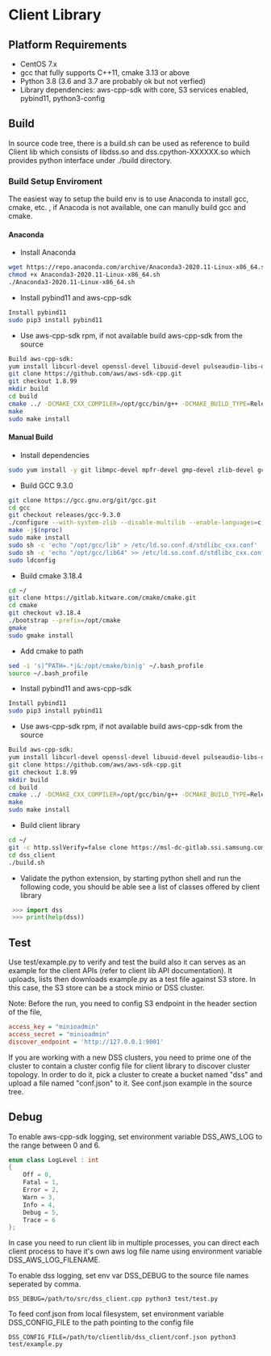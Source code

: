 # Client Library

## Platform Requirements

- CentOS 7.x
- gcc that fully supports C++11, cmake 3.13 or above
- Python 3.8 (3.6 and 3.7 are probably ok but not verfied)
- Library dependencies: aws-cpp-sdk with core, S3 services enabled, pybind11, python3-config

## Build

In source code tree, there is a build.sh can be used as reference to build Client lib which
consists of libdss.so and dss.cpython-XXXXXX.so which provides python interface
under ./build directory.

### Build Setup Enviroment

The easiest way to setup the build env is to use Anaconda to install gcc, cmake, etc. , if Anacoda is not available, one can manully build gcc and cmake.

#### Anaconda

- Install Anaconda

```bash
wget https://repo.anaconda.com/archive/Anaconda3-2020.11-Linux-x86_64.sh
chmod +x Anaconda3-2020.11-Linux-x86_64.sh
./Anaconda3-2020.11-Linux-x86_64.sh
```

- Install pybind11 and aws-cpp-sdk

```bash
Install pybind11
sudo pip3 install pybind11
```

- Use aws-cpp-sdk rpm, if not available build aws-cpp-sdk from the source

```bash
Build aws-cpp-sdk:
yum install libcurl-devel openssl-devel libuuid-devel pulseaudio-libs-devel
git clone https://github.com/aws/aws-sdk-cpp.git
git checkout 1.8.99
mkdir build
cd build
cmake ../ -DCMAKE_CXX_COMPILER=/opt/gcc/bin/g++ -DCMAKE_BUILD_TYPE=Release -DBUILD_ONLY="s3"
make
sudo make install
```

#### Manual Build

- Install dependencies

```bash
sudo yum install -y git libmpc-devel mpfr-devel gmp-devel zlib-devel gcc gcc-c++ openssl-devel libcurl-devel libuuid-devel pulseaudio-libs-devel python3 python3-pip python3-devel
```

- Build GCC 9.3.0

```bash
git clone https://gcc.gnu.org/git/gcc.git
cd gcc
git checkout releases/gcc-9.3.0
./configure --with-system-zlib --disable-multilib --enable-languages=c,c++ --prefix=/opt/gcc
make -j$(nproc)
sudo make install
sudo sh -c 'echo "/opt/gcc/lib" > /etc/ld.so.conf.d/stdlibc_cxx.conf'
sudo sh -c 'echo "/opt/gcc/lib64" >> /etc/ld.so.conf.d/stdlibc_cxx.conf'
sudo ldconfig
```

- Build cmake 3.18.4

```bash
cd ~/
git clone https://gitlab.kitware.com/cmake/cmake.git
cd cmake
git checkout v3.18.4
./bootstrap --prefix=/opt/cmake
gmake
sudo gmake install
```

- Add cmake to path

```bash
sed -i 's|^PATH=.*|&:/opt/cmake/bin|g' ~/.bash_profile
source ~/.bash_profile
```

- Install pybind11 and aws-cpp-sdk

```bash
Install pybind11
sudo pip3 install pybind11
```

- Use aws-cpp-sdk rpm, if not available build aws-cpp-sdk from the source

```bash
Build aws-cpp-sdk:
yum install libcurl-devel openssl-devel libuuid-devel pulseaudio-libs-devel
git clone https://github.com/aws/aws-sdk-cpp.git
git checkout 1.8.99
mkdir build
cd build
cmake ../ -DCMAKE_CXX_COMPILER=/opt/gcc/bin/g++ -DCMAKE_BUILD_TYPE=Release -DBUILD_ONLY="s3"
make
sudo make install
```

- Build client library

```bash
cd ~/
git -c http.sslVerify=false clone https://msl-dc-gitlab.ssi.samsung.com/ssd/dss_client.git
cd dss_client
./build.sh
```

- Validate the python extension, by starting python shell and run the following code, you should be able see a list of classes offered by client library

```python
 >>> import dss
 >>> print(help(dss))
```

## Test

Use test/example.py to verify and test the build also it can serves as
an example for the client APIs (refer to client lib API documentation). It uploads, lists then downloads example.py
as a test file against S3 store. In this case, the S3 store can be a stock minio
or DSS cluster.

Note: Before the run, you need to config S3 endpoint in the header section of the file,

```ini
access_key = "minioadmin"
access_secret = "minioadmin"
discover_endpoint = 'http://127.0.0.1:9001'
```

If you are working with a new DSS clusters, you need to prime one of the cluster
to contain a cluster config file for client library to discover cluster topology. In order
to do it, pick a cluster to create a bucket named "dss" and upload a file named "conf.json"
to it. See conf.json example in the source tree.

## Debug

To enable aws-cpp-sdk logging, set environment variable DSS_AWS_LOG to the range between 0 and 6.

```c++
enum class LogLevel : int
{
    Off = 0,
    Fatal = 1,
    Error = 2,
    Warn = 3,
    Info = 4,
    Debug = 5,
    Trace = 6
};
```

In case you need to run client lib in multiple processes, you can direct each client
process to have it's own aws log file name using environment variable DSS_AWS_LOG_FILENAME.

To enable dss logging, set env var DSS_DEBUG to the source file names seperated by
comma.

```DSS_DEBUG=/path/to/src/dss_client.cpp python3 test/test.py```

To feed conf.json from local filesystem, set environment variable DSS_CONFIG_FILE to the path
pointing to the config file

```DSS_CONFIG_FILE=/path/to/clientlib/dss_client/conf.json python3 test/example.py```
